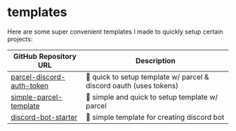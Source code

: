 # templates

Here are some super convenient templates I made to quickly setup certain projects:

| GitHub Repository URL | Description |
| --- | --- |
| [parcel-discord-auth-token](https://github.com/maxhu08/parcel-discord-auth-token) | 🙌 quick to setup template w/ parcel & discord oauth (uses tokens) |
| [simple-parcel-template](https://github.com/maxhu08/simple-parcel-template) | 🙌 simple and quick to setup template w/ parcel |
| [discord-bot-starter](https://github.com/maxhu08/discord-bot-starter) | 🤖 simple template for creating discord bot |
